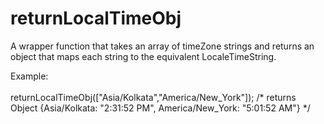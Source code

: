 # returnLocalTimeObj
A wrapper function that takes an array of timeZone strings and returns an object that maps each string to the equivalent LocaleTimeString.

Example: <br /><br />
returnLocalTimeObj(["Asia/Kolkata","America/New\_York"]); 
/* returns Object {Asia/Kolkata: "2:31:52 PM", America/New\_York: "5:01:52 AM"} */
